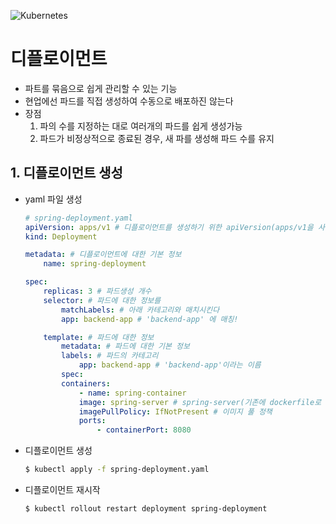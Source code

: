 ![Kubernetes](https://github.com/user-attachments/assets/3ec2d35d-184a-480a-878f-1f89f9547880)

# 디플로이먼트
- 파트를 묶음으로 쉽게 관리할 수 있는 기능
- 현업에선 파드를 직접 생성하여 수동으로 배포하진 않는다
- 장점
    1. 파의 수를 지정하는 대로 여러개의 파드를 쉽게 생성가능
    2. 파드가 비정상적으로 종료된 경우, 새 파를 생성해 파드 수를 유지

## 1. 디플로이먼트 생성
- yaml 파일 생성
    ```yaml
    # spring-deployment.yaml
    apiVersion: apps/v1 # 디플로이먼트를 생성하기 위한 apiVersion(apps/v1을 사용해야함)
    kind: Deployment

    metadata: # 디플로이먼트에 대한 기본 정보
        name: spring-deployment

    spec: 
        replicas: 3 # 파드생성 개수
        selector: # 파드에 대한 정보를 
            matchLabels: # 아래 카테고리와 매치시킨다
            app: backend-app # 'backend-app' 에 매칭!

        template: # 파드에 대한 정보
            metadata: # 파드에 대한 기본 정보
            labels: # 파드의 카테고리
                app: backend-app # 'backend-app'이라는 이름
            spec:
            containers: 
                - name: spring-container
                image: spring-server # spring-server(기존에 dockerfile로 만든 이미지) 이미지를 풀 받음
                imagePullPolicy: IfNotPresent # 이미지 풀 정책
                ports:
                    - containerPort: 8080
    ```

- 디플로이먼트 생성
    ```bash
    $ kubectl apply -f spring-deployment.yaml
    ```

- 디플로이먼트 재시작
    ```bash
    $ kubectl rollout restart deployment spring-deployment 
    ```
